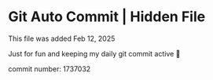 # Git Auto Commit | Hidden File

This file was added Feb 12, 2025

Just for fun and keeping my daily git commit active 🤪

commit number: 1737032
